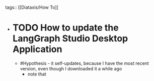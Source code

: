 tags:: [[Diataxis/How To]]

- # TODO How to update the LangGraph Studio Desktop Application
	- #Hypothesis - it self-updates, because I have the most recent version, even though I downloaded it a while ago
		- note that